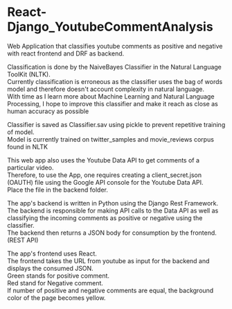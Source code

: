 # React-Django_YoutubeCommentAnalysis
Web Application that classifies youtube comments as positive and negative with react frontend and DRF as backend.

Classification is done by the NaiveBayes Classifier in the Natural Language ToolKit (NLTK).<br/>
Currently classification is erroneous as the classifier uses the bag of words model and therefore doesn't account complexity in natural language.<br/>
With time as I learn more about Machine Learning and Natural Language Processing, I hope to improve this classifier and make it reach as close as human accuracy as possible<br/>

Classifier is saved as Classifier.sav using pickle to prevent repetitive training of model.<br/>
Model is currently trained on twitter_samples and movie_reviews corpus found in NLTK<br/>

This web app also uses the Youtube Data API to get comments of a particular video.<br/>
Therefore, to use the App, one requires creating a client_secret.json (OAUTH) file using the Google API console for the Youtube Data API.<br/>
Place the file in the backend folder.<br/>

The app's backend is written in Python using the Django Rest Framework. <br/>
The backend is responsible for making API calls to the Data API as well as classifying the incoming comments as positive or negative using the classifier.<br/>
The backend then returns a JSON body for consumption by the frontend. (REST API)<br/>

The app's frontend uses React.<br/>
The frontend takes the URL from youtube as input for the backend and displays the consumed JSON.<br/>
Green stands for positive comment.<br/>
Red stand for Negative comment.<br/>
If number of positive and negative comments are equal, the background color of the page becomes yellow.<br/>



